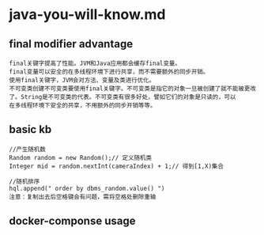# java-you-will-know.md

## final modifier advantage

```
final关键字提高了性能。JVM和Java应用都会缓存final变量。
final变量可以安全的在多线程环境下进行共享，而不需要额外的同步开销。
使用final关键字，JVM会对方法、变量及类进行优化。
不可变类创建不可变类要使用final关键字。不可变类是指它的对象一旦被创建了就不能被更改了。String是不可变类的代表。不可变类有很多好处，譬如它们的对象是只读的，可以
在多线程环境下安全的共享，不用额外的同步开销等等。

```


## basic kb

```
//产生随机数
Random random = new Random();// 定义随机类
Integer mid = random.nextInt(cameraIndex) + 1;// 得到[1,X)集合

//随机排序
hql.append(" order by dbms_random.value() ")
注意：复制出去后空格键会有问题，需将空格处删除重输

```


## docker-componse usage
